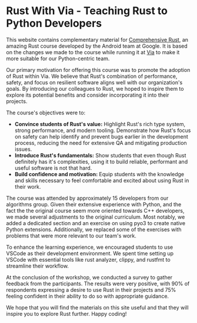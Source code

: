 # Rust With Via - Teaching Rust to Python Developers

This website contains complementary material for 
[Comprehensive Rust](https://google.github.io/comprehensive-rust/), 
an amazing Rust course developed by the Android team at Google. 
It is based on the changes we made to the course while running it at 
[Via](https://ridewithvia.com/)
to make it more suitable for our Python-centric team. 

Our primary motivation for offering this course was to promote the adoption of Rust within Via. 
We believe that Rust's combination of performance, safety, and focus on resilient software aligns well with our organization's goals.
By introducing our colleagues to Rust, we hoped to inspire them to explore its potential benefits and consider incorporating it into their projects.

The course's objectives were to:
* **Convince students of Rust's value:** Highlight Rust's rich type system, strong performance, and modern tooling. 
Demonstrate how Rust's focus on safety can help identify and prevent bugs earlier in the development process, reducing the need for extensive QA and mitigating production issues.
* **Introduce Rust's fundamentals:** Show students that even though Rust definitely has it's complexities, using it to build reliable, performant and useful software is not that hard.
* **Build confidence and motivation:** Equip students with the knowledge and skills necessary to feel comfortable and excited about using Rust in their work.

The course was attended by approximately 15 developers from our algorithms group. Given their extensive experience with Python, and the fact the the original course seem more oriented towards C++ developers, we made several adjustments to the original curriculum. 
Most notably, we added a dedicated section and an exercise on using pyo3 to create native Python extensions. Additionally, we replaced some of the exercises with problems that were more relevant to our team's work.

To enhance the learning experience, we encouraged students to use VSCode as their development environment. We spent time setting up VSCode with essential tools like rust analyzer, clippy, and rustfmt to streamline their workflow.

At the conclusion of the workshop, we conducted a survey to gather feedback from the participants. The results were very positive, with 90% of respondents expressing a desire to use Rust in their projects and 75% feeling confident in their ability to do so with appropriate guidance.

We hope that you will find the materials on this site useful and that they will inspire you to explore Rust further. Happy coding!